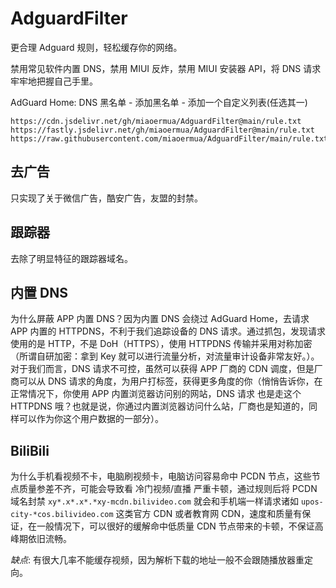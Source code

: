 # AdguardFilter

更合理 Adguard 规则，轻松缓存你的网络。

禁用常见软件内置 DNS，禁用 MIUI 反炸，禁用 MIUI 安装器 API，将 DNS 请求牢牢地把握自己手里。

AdGuard Home: DNS 黑名单 - 添加黑名单 - 添加一个自定义列表(任选其一)

```url
https://cdn.jsdelivr.net/gh/miaoermua/AdguardFilter@main/rule.txt
https://fastly.jsdelivr.net/gh/miaoermua/AdguardFilter@main/rule.txt
https://raw.githubusercontent.com/miaoermua/AdguardFilter/main/rule.txt
```

## 去广告

只实现了关于微信广告，酷安广告，友盟的封禁。

## 跟踪器

去除了明显特征的跟踪器域名。

## 内置 DNS

为什么屏蔽 APP 内置 DNS？因为内置 DNS 会绕过 AdGuard Home，去请求 APP 内置的 HTTPDNS，不利于我们追踪设备的 DNS 请求。通过抓包，发现请求使用的是 HTTP，不是 DoH（HTTPS），使用 HTTPDNS 传输并采用对称加密（所谓自研加密：拿到 Key 就可以进行流量分析，对流量审计设备非常友好。）。对于我们而言，DNS 请求不可控，虽然可以获得 APP 厂商的 CDN 调度，但是厂商可以从 DNS 请求的角度，为用户打标签，获得更多角度的你（悄悄告诉你，在正常情况下，你使用 APP 内置浏览器访问别的网站，DNS 请求 也是走这个 HTTPDNS 哦？也就是说，你通过内置浏览器访问什么站，厂商也是知道的，同样可以作为你这个用户数据的一部分）。

## BiliBili

为什么手机看视频不卡，电脑刷视频卡，电脑访问容易命中 PCDN 节点，这些节点质量参差不齐，可能会导致看 冷门视频/直播 严重卡顿，通过规则后将 PCDN 域名封禁 `xy*.x*.x*.*xy-mcdn.bilivideo.com` 就会和手机端一样请求诸如 `upos-city-*cos.bilivideo.com` 这类官方 CDN 或者教育网 CDN，速度和质量有保证，在一般情况下，可以很好的缓解命中低质量 CDN 节点带来的卡顿，不保证高峰期依旧流畅。

*缺点*: 有很大几率不能缓存视频，因为解析下载的地址一般不会跟随播放器重定向。

